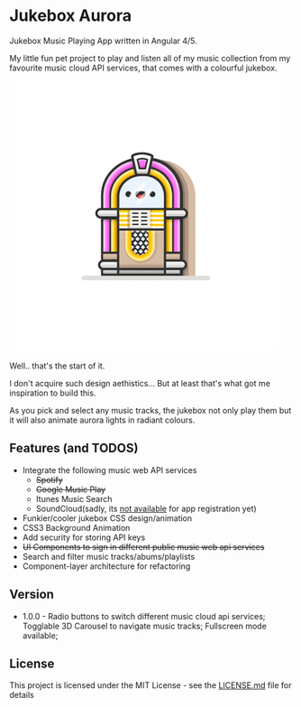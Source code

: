 # Jukebox Aurora
Jukebox Music Playing App written in Angular 4/5.

My little fun pet project to play and listen all of my music collection from my favourite music cloud API services, that comes with a colourful jukebox.

![Animated Jukebox ](jukebox-animated.gif)

Well..  that's the start of it.  

I don't acquire such design aethistics... But at least that's what got me inspiration to build this.

As you pick and select any music tracks, the jukebox not only play them but it will also animate aurora lights in radiant colours.

## Features (and TODOS)
* Integrate the following music web API services
  - ~~Spotify~~
  - ~~Google Music Play~~
  - Itunes Music Search
  - SoundCloud(sadly, its [not available](http://soundcloud.com/you/apps/new) for app registration yet)
* Funkier/cooler jukebox CSS design/animation
* CSS3 Background Animation
* Add security for storing API keys
* ~~UI Components to sign in different public music web api services~~
* Search and filter music tracks/abums/playlists
* Component-layer architecture for refactoring

## Version

* 1.0.0 - Radio buttons to switch different music cloud api services; Togglable 3D Carousel to navigate music tracks; Fullscreen mode available; 

## License
This project is licensed under the MIT License - see the [LICENSE.md](LICENSE) file for details